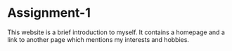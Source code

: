 # Assignment-1

This website is a brief introduction to myself. It contains a homepage and a link to another page 
which mentions my interests and hobbies.